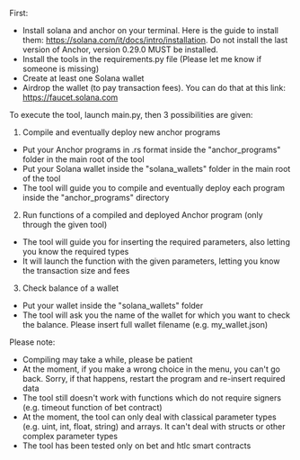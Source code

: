 First:
- Install solana and anchor on your terminal. Here is the guide to install them: https://solana.com/it/docs/intro/installation. Do not install the last version of Anchor, version 0.29.0 MUST be installed.
- Install the tools in the requirements.py file (Please let me know if someone is missing)
- Create at least one Solana wallet
- Airdrop the wallet (to pay transaction fees). You can do that at this link: https://faucet.solana.com


To execute the tool, launch main.py, then 3 possibilities are given:
1. Compile and eventually deploy new anchor programs
  - Put your Anchor programs in .rs format inside the "anchor_programs" folder in the main root of the tool
  - Put your Solana wallet inside the "solana_wallets" folder in the main root of the tool
  - The tool will guide you to compile and eventually deploy each program inside the "anchor_programs" directory
2. Run functions of a compiled and deployed Anchor program (only through the given tool)
  - The tool will guide you for inserting the required parameters, also letting you know the required types
  - It will launch the function with the given parameters, letting you know the transaction size and fees
3. Check balance of a wallet
  - Put your wallet inside the "solana_wallets" folder
  - The tool will ask you the name of the wallet for which you want to check the balance. Please insert full wallet filename (e.g. my_wallet.json)

Please note:
- Compiling may take a while, please be patient
- At the moment, if you make a wrong choice in the menu, you can't go back. Sorry, if that happens, restart the program and re-insert required data
- The tool still doesn't work with functions which do not require signers (e.g. timeout function of bet contract)
- At the moment, the tool can only deal with classical parameter types (e.g. uint, int, float, string) and arrays. It can't deal with structs or other complex parameter types
- The tool has been tested only on bet and htlc smart contracts
